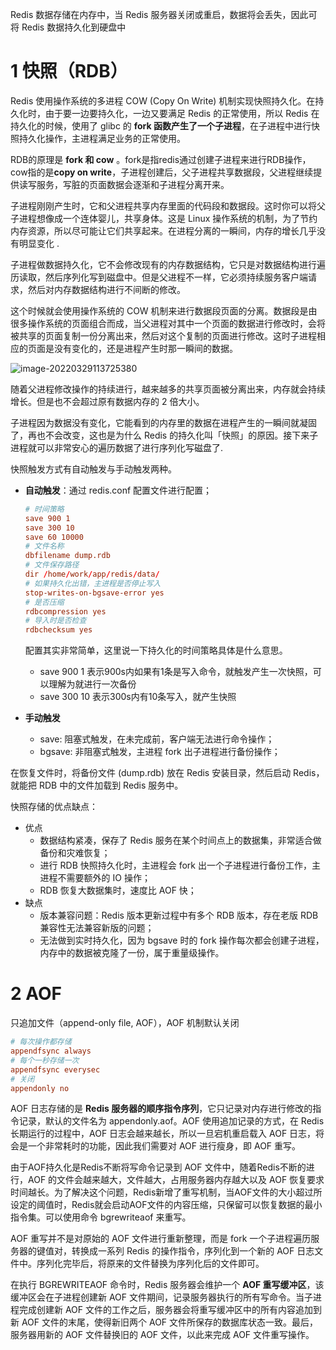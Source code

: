 Redis 数据存储在内存中，当 Redis 服务器关闭或重启，数据将会丢失，因此可将 Redis 数据持久化到硬盘中

# 1 快照（RDB）

Redis 使用操作系统的多进程 COW (Copy On Write) 机制实现快照持久化。在持久化时，由于要一边要持久化，一边又要满足 Redis 的正常使用，所以 Redis 在持久化的时候，使用了 glibc 的 **fork 函数产生了一个子进程**，在子进程中进行快照持久化操作，主进程满足业务的正常使用。

RDB的原理是 **fork 和 cow** 。fork是指redis通过创建子进程来进行RDB操作，cow指的是**copy on write**，子进程创建后，父子进程共享数据段，父进程继续提供读写服务，写脏的页面数据会逐渐和子进程分离开来。

子进程刚刚产生时，它和父进程共享内存里面的代码段和数据段。这时你可以将父子进程想像成一个连体婴儿，共享身体。这是 Linux 操作系统的机制，为了节约内存资源，所以尽可能让它们共享起来。在进程分离的一瞬间，内存的增长几乎没有明显变化 .

子进程做数据持久化，它不会修改现有的内存数据结构，它只是对数据结构进行遍历读取，然后序列化写到磁盘中。但是父进程不一样，它必须持续服务客户端请求，然后对内存数据结构进行不间断的修改。

这个时候就会使用操作系统的 COW 机制来进行数据段页面的分离。数据段是由很多操作系统的页面组合而成，当父进程对其中一个页面的数据进行修改时，会将被共享的页面复制一份分离出来，然后对这个复制的页面进行修改。这时子进程相应的页面是没有变化的，还是进程产生时那一瞬间的数据。

![image-20220329113725380](https://pict-picgo.oss-cn-hangzhou.aliyuncs.com/picture3/202208281620608.png)

随着父进程修改操作的持续进行，越来越多的共享页面被分离出来，内存就会持续增长。但是也不会超过原有数据内存的 2 倍大小。

子进程因为数据没有变化，它能看到的内存里的数据在进程产生的一瞬间就凝固了，再也不会改变，这也是为什么 Redis 的持久化叫「快照」的原因。接下来子进程就可以非常安心的遍历数据了进行序列化写磁盘了.

快照触发方式有自动触发与手动触发两种。

- **自动触发**：通过 redis.conf 配置文件进行配置；

  ```conf
  # 时间策略
  save 900 1
  save 300 10
  save 60 10000
  # 文件名称
  dbfilename dump.rdb
  # 文件保存路径
  dir /home/work/app/redis/data/
  # 如果持久化出错，主进程是否停止写入
  stop-writes-on-bgsave-error yes
  # 是否压缩
  rdbcompression yes
  # 导入时是否检查
  rdbchecksum yes
  ```

  配置其实非常简单，这里说一下持久化的时间策略具体是什么意思。

  - save 900 1 表示900s内如果有1条是写入命令，就触发产生一次快照，可以理解为就进行一次备份
  - save 300 10 表示300s内有10条写入，就产生快照

- **手动触发**
  
  - save: 阻塞式触发，在未完成前，客户端无法进行命令操作；
  - bgsave: 非阻塞式触发，主进程 fork 出子进程进行备份操作；

在恢复文件时，将备份文件 (dump.rdb) 放在 Redis 安装目录，然后启动 Redis，就能把 RDB 中的文件加载到 Redis 服务中。

快照存储的优点缺点：

- 优点
  - 数据结构紧凑，保存了 Redis 服务在某个时间点上的数据集，非常适合做备份和灾难恢复；
  - 进行 RDB 快照持久化时，主进程会 fork 出一个子进程进行备份工作，主进程不需要额外的 IO 操作；
  - RDB 恢复大数据集时，速度比 AOF 快；
- 缺点
  - 版本兼容问题：Redis 版本更新过程中有多个 RDB 版本，存在老版 RDB 兼容性无法兼容新版的问题；
  - 无法做到实时持久化，因为 bgsave 时的 fork 操作每次都会创建子进程，内存中的数据被克隆了一份，属于重量级操作。

# 2 AOF

只追加文件（append-only file, AOF），AOF 机制默认关闭 

```conf
# 每次操作都存储
appendfsync always
# 每个一秒存储一次
appendfsync everysec
# 关闭
appendonly no
```

AOF 日志存储的是 **Redis 服务器的顺序指令序列**，它只记录对内存进行修改的指令记录，默认的文件名为 appendonly.aof。AOF 使用追加记录的方式，在 Redis 长期运行的过程中，AOF 日志会越来越长，所以一旦宕机重启载入 AOF 日志，将会是一个非常耗时的功能，因此我们需要对 AOF 进行瘦身，即 AOF 重写。

由于AOF持久化是Redis不断将写命令记录到 AOF 文件中，随着Redis不断的进行，AOF 的文件会越来越大，文件越大，占用服务器内存越大以及 AOF 恢复要求时间越长。为了解决这个问题，Redis新增了重写机制，当AOF文件的大小超过所设定的阈值时，Redis就会启动AOF文件的内容压缩，只保留可以恢复数据的最小指令集。可以使用命令 bgrewriteaof 来重写。

AOF 重写并不是对原始的 AOF 文件进行重新整理，而是 fork 一个子进程遍历服务器的键值对，转换成一系列 Redis 的操作指令，序列化到一个新的 AOF 日志文件中。序列化完毕后，将原来的文件替换为序列化后的文件即可。 

在执行 BGREWRITEAOF 命令时，Redis 服务器会维护一个 **AOF 重写缓冲区**，该缓冲区会在子进程创建新 AOF 文件期间，记录服务器执行的所有写命令。当子进程完成创建新 AOF 文件的工作之后，服务器会将重写缓冲区中的所有内容追加到新 AOF 文件的末尾，使得新旧两个 AOF 文件所保存的数据库状态一致。最后，服务器用新的 AOF 文件替换旧的 AOF 文件，以此来完成 AOF 文件重写操作。

